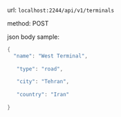 url: `localhost:2244/api/v1/terminals`

method: POST

json body sample:


```go
{
  "name": "West Terminal",
  
   "type": "road",
 
   "city": "Tehran",
 
   "country": "Iran"
 
}
```
